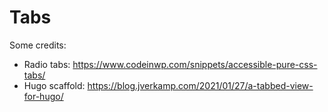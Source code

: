 # Tabs

Some credits:

* Radio tabs: https://www.codeinwp.com/snippets/accessible-pure-css-tabs/
* Hugo scaffold: https://blog.jverkamp.com/2021/01/27/a-tabbed-view-for-hugo/ 

